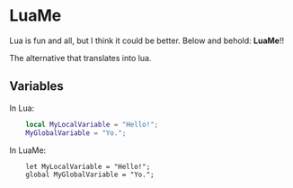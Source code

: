# LuaMe

Lua is fun and all, but I think it could be better. Below and behold: **LuaMe**!!

The alternative that translates into lua.

## Variables

In Lua:
```lua
    local MyLocalVariable = "Hello!";
    MyGlobalVariable = "Yo.";
```

In LuaMe:
```
    let MyLocalVariable = "Hello!";
    global MyGlobalVariable = "Yo.";
```